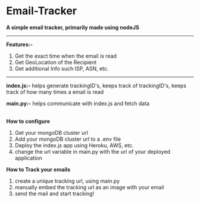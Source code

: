 # Email-Tracker
**A simple email tracker, primarily made using nodeJS**
****
**Features:-**
1) Get the exact time when the email is read
2) Get GeoLocation of the Recipient
3) Get additional Info such ISP, ASN, etc.
****
**index.js:-** helps generate trackingID's, keeps track of trackingID's, keeps track of how many times a email is read

**main.py:-** helps communicate with index.js and fetch data<br/><br/>


**How to configure**
1) Get your mongoDB cluster url
2) Add your mongoDB cluster url to a .env file
3) Deploy the index.js app using Heroku, AWS, etc.
4) change the url variable in main.py with the url of your deployed application

**How to Track your emails**
1) create a unique tracking url, using main.py
2) manually embed the tracking url as an image with your email
3) send the mail and start tracking!
